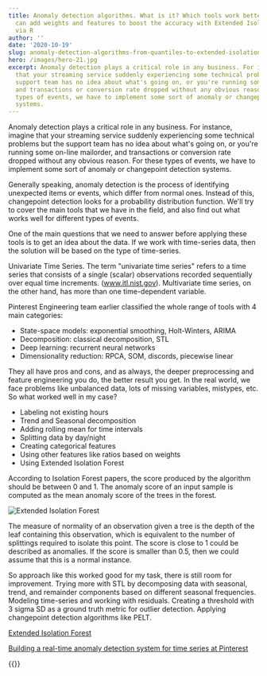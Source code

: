 ```yaml
---
title: Anomaly detection algorithms. What is it? Which tools work better and how we
  can add weights and features to boost the accuracy with Extended Isolation Forest
  via R
author: ''
date: '2020-10-19'
slug: anomaly-detection-algorithms-from-quantiles-to-extended-isolation-forest-with-r
hero: /images/hero-21.jpg
excerpt: Anomaly detection plays a critical role in any business. For instance, imagine
  that your streaming service suddenly experiencing some technical problems but the
  support team has no idea about what's going on, or you're running some on-line mailorder,
  and transactions or conversion rate dropped without any obvious reason. For these
  types of events, we have to implement some sort of anomaly or changepoint detection
  systems.
---
```



Anomaly detection plays a critical role in any business. For instance, imagine that your streaming service suddenly experiencing some technical problems but the support team has no idea about what's going on, or you're running some on-line mailorder, and transactions or conversion rate dropped without any obvious reason. For these types of events, we have to implement some sort of anomaly or changepoint detection systems.

Generally speaking, anomaly detection is the process of identifying unexpected items or events, which differ from normal ones. Instead of this, changepoint detection looks for a probability distribution function. We'll try to cover the main tools that we have in the field, and also find out what works well for different types of events.

One of the main questions that we need to answer before applying these tools is to get an idea about the data. If we work with time-series data, then the solution will be based on the type of time-series. 

Univariate Time Series. The term "univariate time series" refers to a time series that consists of a single (scalar) observations recorded sequentially over equal time increments. (www.itl.nist.gov). Multivariate time series, on the other hand, has more than one time-dependent variable. 

Pinterest Engineering team earlier classified the whole range of tools with 4 main categories:

- State-space models: exponential smoothing, Holt-Winters, ARIMA
- Decomposition: classical decomposition, STL
- Deep learning: recurrent neural networks
- Dimensionality reduction: RPCA, SOM, discords, piecewise linear

They all have pros and cons, and as always, the deeper preprocessing and feature engineering you do, the better result you get.
In the real world, we face problems like unbalanced data, lots of missing variables, mistypes, etc. So what worked well in my case?

- Labeling not existing hours
- Trend and Seasonal decomposition
- Adding rolling mean for time intervals
- Splitting data by day/night
- Creating categorical features
- Using other features like ratios based on weights
- Using Extended Isolation Forest

According to Isolation Forest papers, the score produced by the algorithm should be between 0 and 1. The anomaly score of an input sample is computed as the mean anomaly score of the trees in the forest.

![Extended Isolation Forest](/post/2020-10-19-anomaly-detection-algorithms-from-quantiles-to-extended-isolation-forest-with-r_files/anomaly1.jpg)

The measure of normality of an observation given a tree is the depth of the leaf containing this observation, which is equivalent to the number of splittings required to isolate this point. The score is close to 1 could be described as anomalies. If the score is smaller than 0.5, then we could assume that this is a normal instance.

So approach like this worked good for my task, there is still room for improvement. Trying more with STL by decomposing data with seasonal, trend, and remainder components based on different seasonal frequencies. Modeling time-series and working with residuals. Creating a threshold with 3 sigma SD as a ground truth metric for outlier detection. Applying changepoint detection algorithms like PELT.


[Extended Isolation Forest](https://arxiv.org/pdf/1811.02141.pdf)

[Building a real-time anomaly detection system for time series at Pinterest](https://medium.com/pinterest-engineering/building-a-real-time-anomaly-detection-system-for-time-series-at-pinterest-a833e6856ddd)




{{<subscribe email = "your@email.com">}}


